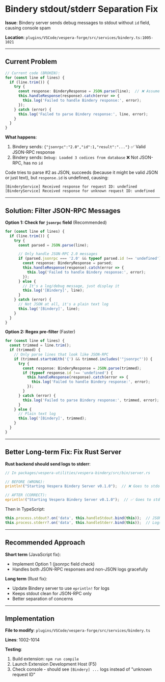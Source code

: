 # Bindery stdout/stderr Separation Fix

**Issue**: Bindery server sends debug messages to stdout without `id` field, causing console spam

**Location**: `plugins/VSCode/vespera-forge/src/services/bindery.ts:1005-1021`

---

## Current Problem

```typescript
// Current code (BROKEN):
for (const line of lines) {
  if (line.trim()) {
    try {
      const response: BinderyResponse = JSON.parse(line);  // ❌ Assumes ALL lines are JSON-RPC
      this.handleResponse(response).catch(error => {
        this.log('Failed to handle Bindery response:', error);
      });
    } catch (error) {
      this.log('Failed to parse Bindery response:', line, error);
    }
  }
}
```

**What happens**:
1. Bindery sends: `{"jsonrpc":"2.0","id":1,"result":"..."}`  ✅ Valid JSON-RPC response
2. Bindery sends: `Debug: Loaded 3 codices from database`  ❌ Not JSON-RPC, has no `id`

Code tries to parse #2 as JSON, succeeds (because it might be valid JSON or just text), but `response.id` is undefined, causing:
```
[BinderyService] Received response for request ID: undefined
[BinderyService] Received response for unknown request ID: undefined
```

---

## Solution: Filter JSON-RPC Messages

**Option 1: Check for `jsonrpc` field** (Recommended)
```typescript
for (const line of lines) {
  if (line.trim()) {
    try {
      const parsed = JSON.parse(line);

      // Only handle JSON-RPC 2.0 messages
      if (parsed.jsonrpc === '2.0' && typeof parsed.id !== 'undefined') {
        const response: BinderyResponse = parsed;
        this.handleResponse(response).catch(error => {
          this.log('Failed to handle Bindery response:', error);
        });
      } else {
        // It's a log/debug message, just display it
        this.log('[Bindery]', line);
      }
    } catch (error) {
      // Not JSON at all, it's a plain text log
      this.log('[Bindery]', line);
    }
  }
}
```

**Option 2: Regex pre-filter** (Faster)
```typescript
for (const line of lines) {
  const trimmed = line.trim();
  if (trimmed) {
    // Only parse lines that look like JSON-RPC
    if (trimmed.startsWith('{') && trimmed.includes('"jsonrpc"')) {
      try {
        const response: BinderyResponse = JSON.parse(trimmed);
        if (typeof response.id !== 'undefined') {
          this.handleResponse(response).catch(error => {
            this.log('Failed to handle Bindery response:', error);
          });
        }
      } catch (error) {
        this.log('Failed to parse Bindery response:', trimmed, error);
      }
    } else {
      // Plain text log
      this.log('[Bindery]', trimmed);
    }
  }
}
```

---

## Better Long-term Fix: Fix Rust Server

**Rust backend should send logs to stderr**:

```rust
// In packages/vespera-utilities/vespera-bindery/src/bin/server.rs

// BEFORE (WRONG):
println!("Starting Vespera Bindery Server v0.1.0");  // ❌ Goes to stdout, gets parsed as JSON-RPC

// AFTER (CORRECT):
eprintln!("Starting Vespera Bindery Server v0.1.0");  // ✅ Goes to stderr, separate stream
```

Then in TypeScript:
```typescript
this.process.stdout?.on('data', this.handleStdout.bind(this));  // JSON-RPC only
this.process.stderr?.on('data', this.handleStderr.bind(this));  // Logs only
```

---

## Recommended Approach

**Short term** (JavaScript fix):
- Implement Option 1 (jsonrpc field check)
- Handles both JSON-RPC responses and non-JSON logs gracefully

**Long term** (Rust fix):
- Update Bindery server to use `eprintln!` for logs
- Keeps stdout clean for JSON-RPC only
- Better separation of concerns

---

## Implementation

**File to modify**: `plugins/VSCode/vespera-forge/src/services/bindery.ts`

**Lines**: 1002-1014

**Testing**:
1. Build extension: `npm run compile`
2. Launch Extension Development Host (F5)
3. Check console - should see `[Bindery] ...` logs instead of "unknown request ID"
